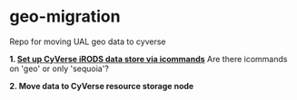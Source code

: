 # geo-migration
Repo for moving UAL geo data to cyverse


**1. [Set up CyVerse iRODS data store via icommands](https://learning.cyverse.org/projects/data_store_guide/en/latest/step2.html)** 
  Are there icommands on 'geo' or only 'sequoia'?

**2. Move data to CyVerse resource storage node**

